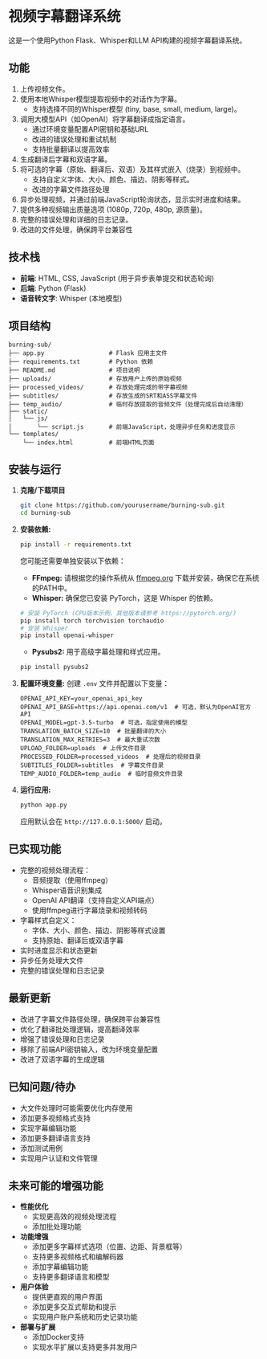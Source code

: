 # 视频字幕翻译系统

这是一个使用Python Flask、Whisper和LLM API构建的视频字幕翻译系统。

## 功能

1.  上传视频文件。
2.  使用本地Whisper模型提取视频中的对话作为字幕。
    *   支持选择不同的Whisper模型 (tiny, base, small, medium, large)。
3.  调用大模型API（如OpenAI）将字幕翻译成指定语言。
    *   通过环境变量配置API密钥和基础URL
    *   改进的错误处理和重试机制
    *   支持批量翻译以提高效率
4.  生成翻译后字幕和双语字幕。
5.  将可选的字幕（原始、翻译后、双语）及其样式嵌入（烧录）到视频中。
    *   支持自定义字体、大小、颜色、描边、阴影等样式。
    *   改进的字幕文件路径处理
6.  异步处理视频，并通过前端JavaScript轮询状态，显示实时进度和结果。
7.  提供多种视频输出质量选项 (1080p, 720p, 480p, 源质量)。
8.  完整的错误处理和详细的日志记录。
9.  改进的文件处理，确保跨平台兼容性

## 技术栈
*   **前端**: HTML, CSS, JavaScript (用于异步表单提交和状态轮询)
*   **后端**: Python (Flask)
*   **语音转文字**: Whisper (本地模型)

## 项目结构

```
burning-sub/
├── app.py                  # Flask 应用主文件
├── requirements.txt        # Python 依赖
├── README.md               # 项目说明
├── uploads/                # 存放用户上传的原始视频
├── processed_videos/       # 存放处理完成的带字幕视频
├── subtitles/              # 存放生成的SRT和ASS字幕文件
├── temp_audio/             # 临时存放提取的音频文件（处理完成后自动清理）
├── static/
│   └── js/
│       └── script.js       # 前端JavaScript，处理异步任务和进度显示
└── templates/
    └── index.html          # 前端HTML页面
```

## 安装与运行

1.  **克隆/下载项目**
    ```bash
    git clone https://github.com/yourusername/burning-sub.git
    cd burning-sub
    ```

2.  **安装依赖:**
    ```bash
    pip install -r requirements.txt
    ```
    
    您可能还需要单独安装以下依赖：
    *   **FFmpeg:** 请根据您的操作系统从 [ffmpeg.org](https://ffmpeg.org/download.html) 下载并安装，确保它在系统的PATH中。
    *   **Whisper:** 确保您已安装 PyTorch，这是 Whisper 的依赖。
      ```bash
      # 安装 PyTorch (CPU版本示例，其他版本请参考 https://pytorch.org/)
      pip install torch torchvision torchaudio
      # 安装 Whisper
      pip install openai-whisper
      ```
    *   **Pysubs2:** 用于高级字幕处理和样式应用。
      ```bash
      pip install pysubs2
      ```

3.  **配置环境变量:**
    创建 `.env` 文件并配置以下变量：
    ```env
    OPENAI_API_KEY=your_openai_api_key
    OPENAI_API_BASE=https://api.openai.com/v1  # 可选，默认为OpenAI官方API
    OPENAI_MODEL=gpt-3.5-turbo  # 可选，指定使用的模型
    TRANSLATION_BATCH_SIZE=10  # 批量翻译的大小
    TRANSLATION_MAX_RETRIES=3  # 最大重试次数
    UPLOAD_FOLDER=uploads  # 上传文件目录
    PROCESSED_FOLDER=processed_videos  # 处理后的视频目录
    SUBTITLES_FOLDER=subtitles  # 字幕文件目录
    TEMP_AUDIO_FOLDER=temp_audio  # 临时音频文件目录
    ```

4.  **运行应用:**
    ```bash
    python app.py
    ```
    应用默认会在 `http://127.0.0.1:5000/` 启动。

## 已实现功能

*   完整的视频处理流程：
    *   音频提取（使用ffmpeg）
    *   Whisper语音识别集成
    *   OpenAI API翻译（支持自定义API端点）
    *   使用ffmpeg进行字幕烧录和视频转码
*   字幕样式自定义：
    *   字体、大小、颜色、描边、阴影等样式设置
    *   支持原始、翻译后或双语字幕
*   实时进度显示和状态更新
*   异步任务处理大文件
*   完整的错误处理和日志记录

## 最新更新

*   改进了字幕文件路径处理，确保跨平台兼容性
*   优化了翻译批处理逻辑，提高翻译效率
*   增强了错误处理和日志记录
*   移除了前端API密钥输入，改为环境变量配置
*   改进了双语字幕的生成逻辑

## 已知问题/待办

*   大文件处理时可能需要优化内存使用
*   添加更多视频格式支持
*   实现字幕编辑功能
*   添加更多翻译语言支持
*   添加测试用例
*   实现用户认证和文件管理

## 未来可能的增强功能

*   **性能优化**
    *   实现更高效的视频处理流程
    *   添加批处理功能
*   **功能增强**
    *   添加更多字幕样式选项（位置、边距、背景框等）
    *   支持更多视频格式和编解码器
    *   添加字幕编辑功能
    *   支持更多翻译语言和模型
*   **用户体验**
    *   提供更直观的用户界面
    *   添加更多交互式帮助和提示
    *   实现用户账户系统和历史记录功能
*   **部署与扩展**
    *   添加Docker支持
    *   实现水平扩展以支持更多并发用户
